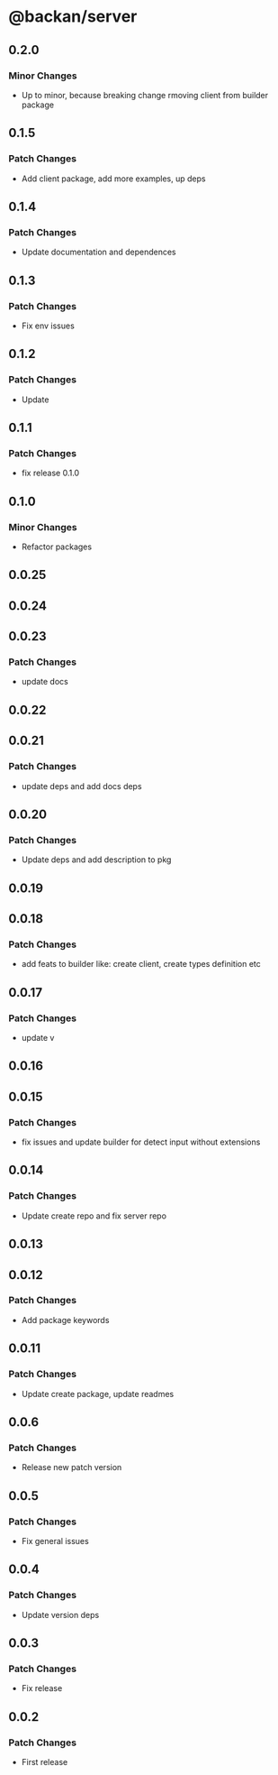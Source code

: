 # @backan/server

## 0.2.0

### Minor Changes

- Up to minor, because breaking change rmoving client from builder package

## 0.1.5

### Patch Changes

- Add client package, add more examples, up deps

## 0.1.4

### Patch Changes

- Update documentation and dependences

## 0.1.3

### Patch Changes

- Fix env issues

## 0.1.2

### Patch Changes

- Update

## 0.1.1

### Patch Changes

- fix release 0.1.0

## 0.1.0

### Minor Changes

- Refactor packages

## 0.0.25

## 0.0.24

## 0.0.23

### Patch Changes

- update docs

## 0.0.22

## 0.0.21

### Patch Changes

- update deps and add docs deps

## 0.0.20

### Patch Changes

- Update deps and add description to pkg

## 0.0.19

## 0.0.18

### Patch Changes

- add feats to builder like: create client, create types definition etc

## 0.0.17

### Patch Changes

- update v

## 0.0.16

## 0.0.15

### Patch Changes

- fix issues and update builder for detect input without extensions

## 0.0.14

### Patch Changes

- Update create repo and fix server repo

## 0.0.13

## 0.0.12

### Patch Changes

- Add package keywords

## 0.0.11

### Patch Changes

- Update create package, update readmes

## 0.0.6

### Patch Changes

- Release new patch version

## 0.0.5

### Patch Changes

- Fix general issues

## 0.0.4

### Patch Changes

- Update version deps

## 0.0.3

### Patch Changes

- Fix release

## 0.0.2

### Patch Changes

- First release
